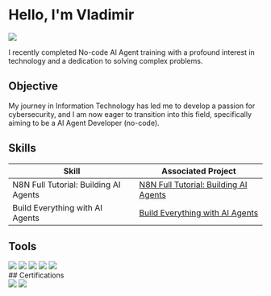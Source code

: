 # Hello, I'm Vladimir
<a href="[https://www.linkedin.com/in/vladimir-clifton-96810529/]"><img src="https://img.shields.io/badge/-LinkedIn-0072b1?&style=for-the-badge&logo=linkedin&logoColor=white" /></a>

I recently completed No-code AI Agent training with a profound interest in technology and a dedication to solving complex problems.

## Objective
My journey in Information Technology has led me to develop a passion for cybersecurity, and I am now eager to transition into this field, specifically aiming to  be a AI Agent Developer (no-code).

## Skills
| Skill                                         | Associated Project         |
|-----------------------------------------------|----------------------------|
| N8N Full Tutorial: Building AI Agents           | <a href="https://github.com/vladc73/Malware-Analysis-Lab">N8N Full Tutorial: Building AI Agents </a>|
| Build Everything with AI Agents         | <a href="https://github.com/vladc73/Malware-Analysis-Lab">Build Everything with AI Agents</a>|

## Tools
<div>
    <img src="https://img.shields.io/badge/-N8N-1679A7?&style=for-the-badge&logo=N8N&logoColor=white" />
    <img src="https://img.shields.io/badge/-Process_Hacker-EF3B2D?&style=for-the-badge&logo=Process_Hacker&logoColor=white" />
    <img src="https://img.shields.io/badge/-GeoIP2_Database-777BB4?&style=for-the-badge&logo=GeoIP2_Database&logoColor=white" />
    <img src="https://img.shields.io/badge/-Regshot-777BB4?&style=for-the-badge&logo=Regshot&logoColor=white" />
    <img src="https://img.shields.io/badge/-Procmon-777BB4?&style=for-the-badge&logo=Procmon&logoColor=white" />
</div>
## Certifications
<div>
<img src="https://img.shields.io/badge/-Cybersecurity_Boot_Camp-007ACC?&style=for-the-badge&logo=ZTM_Academy&logoColor=white" />
<img src="https://img.shields.io/badge/-Google_Data_Analytics-FF0000?&style=for-the-badge&logo=Google&logoColor=white" />
</div>
